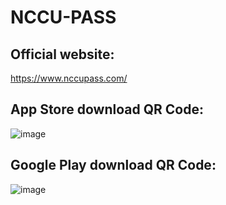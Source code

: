 # NCCU-PASS
## Official website:
  https://www.nccupass.com/
  
## App Store download QR Code:
  ![image](https://github.com/Tinclaire/NCCU-PASS/assets/93721254/470681f2-a86a-47fd-baa7-cf955bf99930)

## Google Play download QR Code:
  ![image](https://github.com/Tinclaire/NCCU-PASS/assets/93721254/8b6886c9-ecd9-47f2-9b15-ba12e0552c5f)
